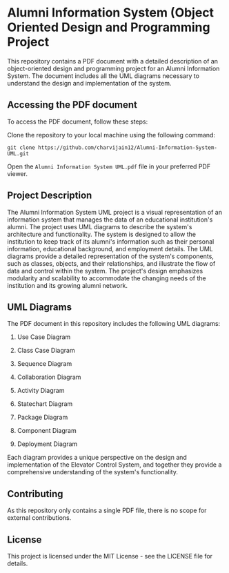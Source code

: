 # Alumni Information System (Object Oriented Design and Programming Project

This repository contains a PDF document with a detailed description of an object-oriented design and programming project for an Alumni Information System. The document includes all the UML diagrams necessary to understand the design and implementation of the system.

## Accessing the PDF document
To access the PDF document, follow these steps:

Clone the repository to your local machine using the following command:
```
git clone https://github.com/charvijain12/Alumni-Information-System-UML.git
```

Open the `Alumni Information System UML.pdf` file in your preferred PDF viewer.



## Project Description
The Alumni Information System UML project is a visual representation of an information system that manages the data of an educational institution's alumni. The project uses UML diagrams to describe the system's architecture and functionality. The system is designed to allow the institution to keep track of its alumni's information such as their personal information, educational background, and employment details. The UML diagrams provide a detailed representation of the system's components, such as classes, objects, and their relationships, and illustrate the flow of data and control within the system. The project's design emphasizes modularity and scalability to accommodate the changing needs of the institution and its growing alumni network.



## UML Diagrams
The PDF document in this repository includes the following UML diagrams:

1. Use Case Diagram

2. Class Case Diagram

3. Sequence Diagram

4. Collaboration Diagram

5. Activity Diagram

6. Statechart Diagram

7. Package Diagram

8. Component Diagram

9. Deployment Diagram

Each diagram provides a unique perspective on the design and implementation of the Elevator Control System, and together they provide a comprehensive understanding of the system's functionality.



## Contributing
As this repository only contains a single PDF file, there is no scope for external contributions.



## License
This project is licensed under the MIT License - see the LICENSE file for details.






